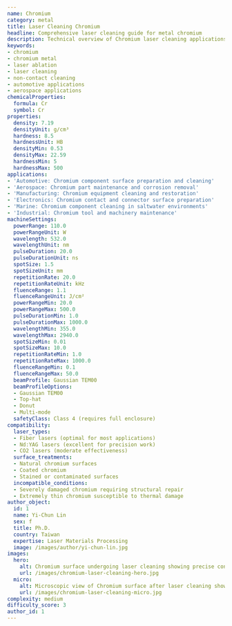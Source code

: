 ```yaml
---
name: Chromium
category: metal
title: Laser Cleaning Chromium
headline: Comprehensive laser cleaning guide for metal chromium
description: Technical overview of Chromium laser cleaning applications and parameters
keywords:
- chromium
- chromium metal
- laser ablation
- laser cleaning
- non-contact cleaning
- automotive applications
- aerospace applications
chemicalProperties:
  formula: Cr
  symbol: Cr
properties:
  density: 7.19
  densityUnit: g/cm³
  hardness: 8.5
  hardnessUnit: HB
  densityMin: 0.53
  densityMax: 22.59
  hardnessMin: 5
  hardnessMax: 500
applications:
- 'Automotive: Chromium component surface preparation and cleaning'
- 'Aerospace: Chromium part maintenance and corrosion removal'
- 'Manufacturing: Chromium equipment cleaning and restoration'
- 'Electronics: Chromium contact and connector surface preparation'
- 'Marine: Chromium component cleaning in saltwater environments'
- 'Industrial: Chromium tool and machinery maintenance'
machineSettings:
  powerRange: 110.0
  powerRangeUnit: W
  wavelength: 532.0
  wavelengthUnit: nm
  pulseDuration: 20.0
  pulseDurationUnit: ns
  spotSize: 1.5
  spotSizeUnit: mm
  repetitionRate: 20.0
  repetitionRateUnit: kHz
  fluenceRange: 1.1
  fluenceRangeUnit: J/cm²
  powerRangeMin: 20.0
  powerRangeMax: 500.0
  pulseDurationMin: 1.0
  pulseDurationMax: 1000.0
  wavelengthMin: 355.0
  wavelengthMax: 2940.0
  spotSizeMin: 0.01
  spotSizeMax: 10.0
  repetitionRateMin: 1.0
  repetitionRateMax: 1000.0
  fluenceRangeMin: 0.1
  fluenceRangeMax: 50.0
  beamProfile: Gaussian TEM00
  beamProfileOptions:
  - Gaussian TEM00
  - Top-hat
  - Donut
  - Multi-mode
  safetyClass: Class 4 (requires full enclosure)
compatibility:
  laser_types:
  - Fiber lasers (optimal for most applications)
  - Nd:YAG lasers (excellent for precision work)
  - CO2 lasers (moderate effectiveness)
  surface_treatments:
  - Natural chromium surfaces
  - Coated chromium
  - Stained or contaminated surfaces
  incompatible_conditions:
  - Severely damaged chromium requiring structural repair
  - Extremely thin chromium susceptible to thermal damage
author_object:
  id: 1
  name: Yi-Chun Lin
  sex: f
  title: Ph.D.
  country: Taiwan
  expertise: Laser Materials Processing
  image: /images/author/yi-chun-lin.jpg
images:
  hero:
    alt: Chromium surface undergoing laser cleaning showing precise contamination removal
    url: /images/chromium-laser-cleaning-hero.jpg
  micro:
    alt: Microscopic view of Chromium surface after laser cleaning showing detailed surface structure
    url: /images/chromium-laser-cleaning-micro.jpg
complexity: medium
difficulty_score: 3
author_id: 1
---
```

